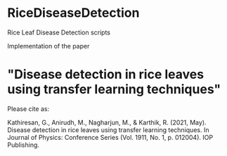 # RiceDiseaseDetection
Rice Leaf Disease Detection scripts

Implementation of the paper
# "Disease detection in rice leaves using transfer learning techniques"

Please cite as:

Kathiresan, G., Anirudh, M., Nagharjun, M., & Karthik, R. (2021, May). Disease detection in rice leaves using transfer learning techniques. In Journal of Physics: Conference Series (Vol. 1911, No. 1, p. 012004). IOP Publishing.

